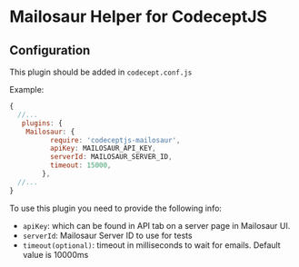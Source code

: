 # Mailosaur Helper for CodeceptJS

## Configuration

This plugin should be added in `codecept.conf.js`

Example:

```js
{
  //...
   plugins: {
    Mailosaur: {
          require: 'codeceptjs-mailosaur',
          apiKey: MAILOSAUR_API_KEY,
          serverId: MAILOSAUR_SERVER_ID,
          timeout: 15000,
        },
  //...
}
```

To use this plugin you need to provide the following info:

- `apiKey`: which can be found in API tab on a server page in Mailosaur UI.
- `serverId`: Mailosaur Server ID to use for tests
- `timeout(optional)`: timeout in milliseconds to wait for emails. Default value is 10000ms

